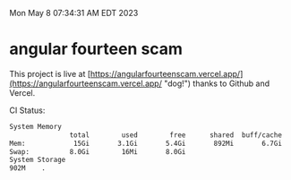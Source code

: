 Mon May  8 07:34:31 AM EDT 2023

# angular fourteen scam


This project is live at [https://angularfourteenscam.vercel.app/](https://angularfourteenscam.vercel.app/ "dog!") thanks to Github and Vercel.

CI Status: 

```bash
System Memory
               total        used        free      shared  buff/cache   available
Mem:            15Gi       3.1Gi       5.4Gi       892Mi       6.7Gi        10Gi
Swap:          8.0Gi        16Mi       8.0Gi
System Storage
902M	.
```
